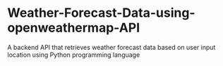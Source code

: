 # Weather-Forecast-Data-using-openweathermap-API
A backend API that retrieves weather forecast data based on user input location using Python programming language
